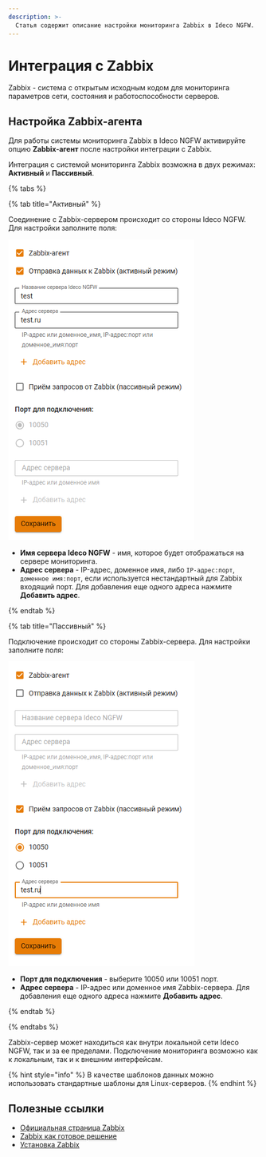 ```yaml
---
description: >-
  Статья содержит описание настройки мониторинга Zabbix в Ideco NGFW.
---
```


# Интеграция с Zabbix

Zabbix - система с открытым исходным кодом для мониторинга параметров сети, состояния и работоспособности серверов.

## Настройка Zabbix-агента

Для работы системы мониторинга Zabbix в Ideco NGFW активируйте опцию **Zabbix-агент** после настройки интеграции с Zabbix.

Интеграция с системой мониторинга Zabbix возможна в двух режимах: **Активный** и **Пассивный**.

{% tabs %}

{% tab title="Активный" %}

Соединение с Zabbix-сервером происходит со стороны Ideco NGFW. Для настройки заполните поля:

![](/.gitbook/assets/zabbix.png)

* **Имя сервера Ideco NGFW** - имя, которое будет отображаться на сервере мониторинга.
* **Адрес сервера** - IP-адрес, доменное имя, либо `IP-адрес:порт`, `доменное имя:порт`, если используется нестандартный для Zabbix входящий порт. Для добавления еще одного адреса нажмите **Добавить адрес**.
  
{% endtab %}

{% tab title="Пассивный" %}

Подключение происходит со стороны Zabbix-сервера. Для настройки заполните поля:

![](/.gitbook/assets/zabbix1.png)

* **Порт для подключения** - выберите 10050 или 10051 порт.
* **Адрес сервера** - IP-адрес или доменное имя Zabbix-сервера. Для добавления еще одного адреса нажмите **Добавить адрес**.

{% endtab %}

{% endtabs %}

Zabbix-сервер может находиться как внутри локальной сети Ideco NGFW, так и за ее пределами. Подключение мониторинга возможно как к локальным, так и к внешним интерфейсам.

{% hint style="info" %}
В качестве шаблонов данных можно использовать стандартные шаблоны для Linux-серверов.
{% endhint %}

## Полезные ссылки

* [Официальная страница Zabbix](https://www.zabbix.com/ru/)
* [Zabbix как готовое решение](https://www.zabbix.com/documentation/6.2/en/manual/appliance)
* [Установка Zabbix](https://www.zabbix.com/documentation/current/en/manual/installation/getting_zabbix)